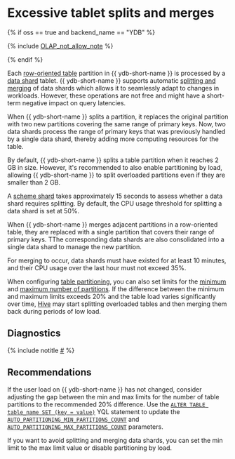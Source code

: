 # Excessive tablet splits and merges

{% if oss == true and backend_name == "YDB" %}

{% include [OLAP_not_allow_note](../../../../_includes/not_allow_for_olap_note.md) %}

{% endif %}

Each [row-oriented table](../../../../concepts/datamodel/table.md#row-oriented-tables) partition in {{ ydb-short-name }} is processed by a [data shard](../../../../concepts/glossary.md#data-shard) tablet. {{ ydb-short-name }} supports automatic [splitting and merging](../../../../concepts/datamodel/table.md#partitioning) of data shards which allows it to seamlessly adapt to changes in workloads. However, these operations are not free and might have a short-term negative impact on query latencies.

When {{ ydb-short-name }} splits a partition, it replaces the original partition with two new partitions covering the same range of primary keys. Now, two data shards process the range of primary keys that was previously handled by a single data shard, thereby adding more computing resources for the table.

By default, {{ ydb-short-name }} splits a table partition when it reaches 2 GB in size. However, it's recommended to also enable partitioning by load, allowing {{ ydb-short-name }} to split overloaded partitions even if they are smaller than 2 GB.

A [scheme shard](../../../../concepts/glossary.md#scheme-shard) takes approximately 15 seconds to assess whether a data shard requires splitting. By default, the CPU usage threshold for splitting a data shard is set at 50%.

When {{ ydb-short-name }} merges adjacent partitions in a row-oriented table, they are replaced with a single partition that covers their range of primary keys. TThe corresponding data shards are also consolidated into a single data shard to manage the new partition.

For merging to occur, data shards must have existed for at least 10 minutes, and their CPU usage over the last hour must not exceed 35%.

When configuring [table partitioning](../../../../concepts/datamodel/table.md#partitioning), you can also set limits for the [minimum](../../../../concepts/datamodel/table.md#auto_partitioning_min_partitions_count) and [maximum number of partitions](../../../../concepts/datamodel/table.md#auto_partitioning_max_partitions_count). If the difference between the minimum and maximum limits exceeds 20% and the table load varies significantly over time, [Hive](../../../../concepts/glossary.md#hive) may start splitting overloaded tables and then merging them back during periods of low load.

## Diagnostics

<!-- The include is added to allow partial overrides in overlays  -->
{% include notitle [#](_includes/splits-merges.md) %}

## Recommendations

If the user load on {{ ydb-short-name }} has not changed, consider adjusting the gap between the min and max limits for the number of table partitions to the recommended 20% difference. Use the [`ALTER TABLE table_name SET (key = value)`](../../../../yql/reference/syntax/alter_table/set.md) YQL statement to update the [`AUTO_PARTITIONING_MIN_PARTITIONS_COUNT`](../../../../concepts/datamodel/table.md#auto_partitioning_min_partitions_count) and [`AUTO_PARTITIONING_MAX_PARTITIONS_COUNT`](../../../../concepts/datamodel/table.md#auto_partitioning_max_partitions_count) parameters.

If you want to avoid splitting and merging data shards, you can set the min limit to the max limit value or disable partitioning by load.
